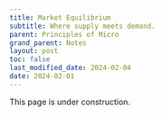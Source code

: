 ```yaml
---
title: Market Equilibrium
subtitle: Where supply meets demand.
parent: Principles of Micro
grand_parent: Notes
layout: post
toc: false
last_modified_date: 2024-02-04
date: 2024-02-01
---
```


This page is under construction.


<link href="https://kineticgraphs.org/css/kg.0.2.6.css" rel="stylesheet" type="text/css">
<script src="https://kineticgraphs.org/js/kg3d.0.2.6.js"></script>


<div class="kg-container" src="./graphs/onePeriodConsumer.yml" clearcolor="#fff0"></div>


<div class="kg-container" src="./graphs/equilibriumShocks.yml" clearcolor="#fff0"></div>
<!--This one is taken directly from here: https://kineticgraphs.org/econ/linear-supply-demand.html (scroll down)-->
